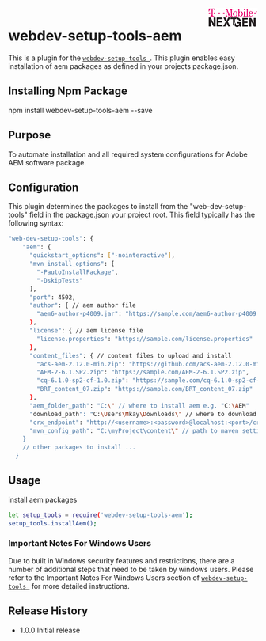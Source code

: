 <img align="right" src="./documentation/images/T-Mobile-NextGen-Magenta-Tiny.png" alt="...">

webdev-setup-tools-aem
======================

This is a plugin for the [`webdev-setup-tools `](https://github.com/tmo-ng/webdev-setup-tools).
This plugin enables easy installation of aem packages as defined in your projects package.json.
## Installing Npm Package

  npm install webdev-setup-tools-aem --save
## Purpose
To automate installation and all required system configurations for Adobe AEM software package.

## Configuration

This plugin determines the packages to install from the "web-dev-setup-tools" field in the package.json your project root.
This field typically has the following syntax:


  ```sh
  "web-dev-setup-tools": {
      "aem": {
        "quickstart_options": ["-nointeractive"],
        "mvn_install_options": [
          "-PautoInstallPackage",
          "-DskipTests"
        ],
        "port": 4502,
        "author": { // aem author file
          "aem6-author-p4009.jar": "https://sample.com/aem6-author-p4009.jar"
        },
        "license": { // aem license file
          "license.properties": "https://sample.com/license.properties"
        },
        "content_files": { // content files to upload and install
          "acs-aem-2.12.0-min.zip": "https://github.com/acs-aem-2.12.0-min.zip",
          "AEM-2-6.1.SP2.zip": "https://sample.com/AEM-2-6.1.SP2.zip",
          "cq-6.1.0-sp2-cf-1.0.zip": "https://sample.com/cq-6.1.0-sp2-cf-1.0.zip",
          "BRT_content_07.zip": "https://sample.com/BRT_content_07.zip"
        },
        "aem_folder_path": "C:\" // where to install aem e.g. "C:\AEM"
        "download_path": "C:\Users\Mkay\Downloads\" // where to download content files
        "crx_endpoint": "http://<username>:<password>@localhost:<port>/crx/packmgr/service.jsp" // where to upload and install content files
        "mvn_config_path": "C:\myProject\content\" // path to maven settings file pom.xml
      }
      // other packages to install ...
    }
  ```

## Usage

  install aem packages
  ```sh
  let setup_tools = require('webdev-setup-tools-aem');
  setup_tools.installAem();
  ```








### Important Notes For Windows Users

Due to built in Windows security features and restrictions, there are a number of additional steps that need to be taken by windows users.
Please refer to the Important Notes For Windows Users section of [`webdev-setup-tools `](https://github.com/tmo-ng/webdev-setup-tools#readme) for more detailed instructions.




## Release History

* 1.0.0 Initial release